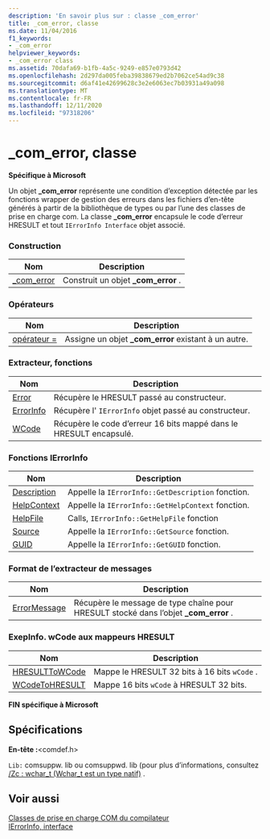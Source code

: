 ```yaml
---
description: 'En savoir plus sur : classe _com_error'
title: _com_error, classe
ms.date: 11/04/2016
f1_keywords:
- _com_error
helpviewer_keywords:
- _com_error class
ms.assetid: 70dafa69-b1fb-4a5c-9249-e857e0793d42
ms.openlocfilehash: 2d297da005feba39838679ed2b7062ce54ad9c38
ms.sourcegitcommit: d6af41e42699628c3e2e6063ec7b03931a49a098
ms.translationtype: MT
ms.contentlocale: fr-FR
ms.lasthandoff: 12/11/2020
ms.locfileid: "97318206"
---
```

# <a name="_com_error-class"></a>_com_error, classe

**Spécifique à Microsoft**

Un objet **_com_error** représente une condition d’exception détectée par les fonctions wrapper de gestion des erreurs dans les fichiers d’en-tête générés à partir de la bibliothèque de types ou par l’une des classes de prise en charge com. La classe **_com_error** encapsule le code d’erreur HRESULT et tout `IErrorInfo Interface` objet associé.

### <a name="construction"></a>Construction

| Nom | Description |
|-|-|
|[_com_error](../cpp/com-error-com-error.md)|Construit un objet **_com_error** .|

### <a name="operators"></a>Opérateurs

| Nom | Description |
|-|-|
|[opérateur =](../cpp/com-error-operator-equal.md)|Assigne un objet **_com_error** existant à un autre.|

### <a name="extractor-functions"></a>Extracteur, fonctions

| Nom | Description |
|-|-|
|[Error](../cpp/com-error-error.md)|Récupère le HRESULT passé au constructeur.|
|[ErrorInfo](../cpp/com-error-errorinfo.md)|Récupère l' `IErrorInfo` objet passé au constructeur.|
|[WCode](../cpp/com-error-wcode.md)|Récupère le code d’erreur 16 bits mappé dans le HRESULT encapsulé.|

### <a name="ierrorinfo-functions"></a>Fonctions IErrorInfo

| Nom | Description |
|-|-|
|[Description](../cpp/com-error-description.md)|Appelle la `IErrorInfo::GetDescription` fonction.|
|[HelpContext](../cpp/com-error-helpcontext.md)|Appelle la `IErrorInfo::GetHelpContext` fonction.|
|[HelpFile](../cpp/com-error-helpfile.md)|Calls, `IErrorInfo::GetHelpFile` fonction|
|[Source](../cpp/com-error-source.md)|Appelle la `IErrorInfo::GetSource` fonction.|
|[GUID](../cpp/com-error-guid.md)|Appelle la `IErrorInfo::GetGUID` fonction.|

### <a name="format-message-extractor"></a>Format de l’extracteur de messages

| Nom | Description |
|-|-|
|[ErrorMessage](../cpp/com-error-errormessage.md)|Récupère le message de type chaîne pour HRESULT stocké dans l’objet **_com_error** .|

### <a name="exepinfowcode-to-hresult-mappers"></a>ExepInfo. wCode aux mappeurs HRESULT

| Nom | Description |
|-|-|
|[HRESULTToWCode](../cpp/com-error-hresulttowcode.md)|Mappe le HRESULT 32 bits à 16 bits `wCode` .|
|[WCodeToHRESULT](../cpp/com-error-wcodetohresult.md)|Mappe 16 bits `wCode` à HRESULT 32 bits.|

**FIN spécifique à Microsoft**

## <a name="requirements"></a>Spécifications

**En-tête :**\<comdef.h>

`Lib:` comsuppw. lib ou comsuppwd. lib (pour plus d’informations, consultez [/Zc : wchar_t (Wchar_t est un type natif)](../build/reference/zc-wchar-t-wchar-t-is-native-type.md) .

## <a name="see-also"></a>Voir aussi

[Classes de prise en charge COM du compilateur](../cpp/compiler-com-support-classes.md)<br/>
[IErrorInfo, interface](/windows/win32/api/oaidl/nn-oaidl-ierrorinfo)
